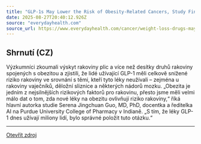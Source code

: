 ```yaml
---
title: "GLP-1s May Lower the Risk of Obesity-Related Cancers, Study Finds"
date: 2025-08-27T20:40:12.926Z
source: "everydayhealth.com"
source_url: https://www.everydayhealth.com/cancer/weight-loss-drugs-may-reduce-the-risk-of-some-cancers/
---
```


## Shrnutí (CZ)
Výzkumníci zkoumali výskyt rakoviny plic a více než desítky druhů rakoviny spojených s obezitou a zjistili, že lidé užívající GLP-1 měli celkově snížené riziko rakoviny ve srovnání s těmi, kteří tyto léky neužívali – zejména u rakoviny vaječníků, děložní sliznice a některých nádorů mozku. „Obezita je jedním z nejsilnějších rizikových faktorů pro rakovinu, přesto jsme měli velmi málo dat o tom, zda nové léky na obezitu ovlivňují riziko rakoviny,“ říká hlavní autorka studie Serena Jingchuan Guo, MD, PhD, docentka a ředitelka AI na Purdue University College of Pharmacy v Indianě. „S tím, že léky GLP-1 dnes užívají miliony lidí, bylo správné položit tuto otázku.“

---

[Otevřít zdroj](https://www.everydayhealth.com/cancer/weight-loss-drugs-may-reduce-the-risk-of-some-cancers/)
